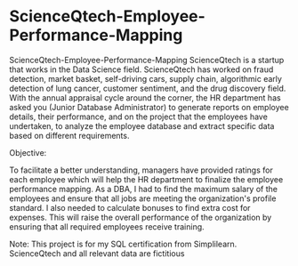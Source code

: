 # ScienceQtech-Employee-Performance-Mapping
ScienceQtech-Employee-Performance-Mapping
ScienceQtech is a startup that works in the Data Science field. ScienceQtech has worked on fraud detection, market basket, self-driving cars, supply chain, algorithmic early detection of lung cancer, customer sentiment, and the drug discovery field. With the annual appraisal cycle around the corner, the HR department has asked you (Junior Database Administrator) to generate reports on employee details, their performance, and on the project that the employees have undertaken, to analyze the employee database and extract specific data based on different requirements.

Objective:

To facilitate a better understanding, managers have provided ratings for each employee which will help the HR department to finalize the employee performance mapping. As a DBA, I had to find the maximum salary of the employees and ensure that all jobs are meeting the organization's profile standard. I also needed to calculate bonuses to find extra cost for expenses. This will raise the overall performance of the organization by ensuring that all required employees receive training.

Note: This project is for my SQL certification from Simplilearn. ScienceQtech and all relevant data are fictitious
